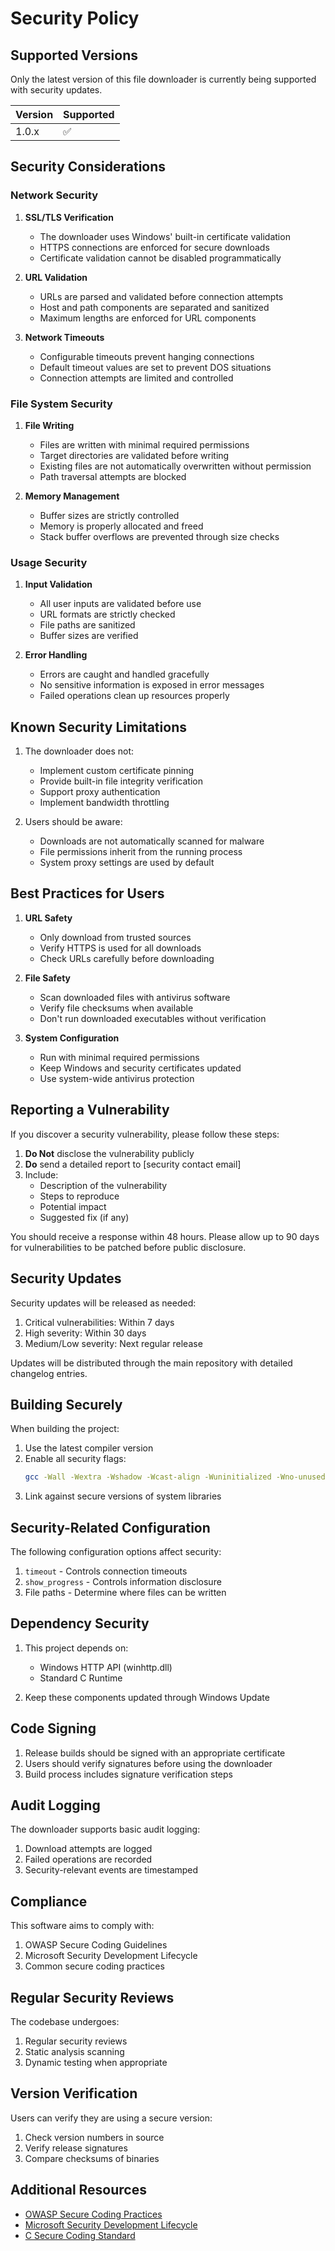 # Security Policy

## Supported Versions

Only the latest version of this file downloader is currently being supported with security updates.

| Version | Supported          |
| ------- | ------------------ |
| 1.0.x   | :white_check_mark: |

## Security Considerations

### Network Security

1. **SSL/TLS Verification**
   - The downloader uses Windows' built-in certificate validation
   - HTTPS connections are enforced for secure downloads
   - Certificate validation cannot be disabled programmatically

2. **URL Validation**
   - URLs are parsed and validated before connection attempts
   - Host and path components are separated and sanitized
   - Maximum lengths are enforced for URL components

3. **Network Timeouts**
   - Configurable timeouts prevent hanging connections
   - Default timeout values are set to prevent DOS situations
   - Connection attempts are limited and controlled

### File System Security

1. **File Writing**
   - Files are written with minimal required permissions
   - Target directories are validated before writing
   - Existing files are not automatically overwritten without permission
   - Path traversal attempts are blocked

2. **Memory Management**
   - Buffer sizes are strictly controlled
   - Memory is properly allocated and freed
   - Stack buffer overflows are prevented through size checks

### Usage Security

1. **Input Validation**
   - All user inputs are validated before use
   - URL formats are strictly checked
   - File paths are sanitized
   - Buffer sizes are verified

2. **Error Handling**
   - Errors are caught and handled gracefully
   - No sensitive information is exposed in error messages
   - Failed operations clean up resources properly

## Known Security Limitations

1. The downloader does not:
   - Implement custom certificate pinning
   - Provide built-in file integrity verification
   - Support proxy authentication
   - Implement bandwidth throttling

2. Users should be aware:
   - Downloads are not automatically scanned for malware
   - File permissions inherit from the running process
   - System proxy settings are used by default

## Best Practices for Users

1. **URL Safety**
   - Only download from trusted sources
   - Verify HTTPS is used for all downloads
   - Check URLs carefully before downloading

2. **File Safety**
   - Scan downloaded files with antivirus software
   - Verify file checksums when available
   - Don't run downloaded executables without verification

3. **System Configuration**
   - Run with minimal required permissions
   - Keep Windows and security certificates updated
   - Use system-wide antivirus protection

## Reporting a Vulnerability

If you discover a security vulnerability, please follow these steps:

1. **Do Not** disclose the vulnerability publicly
2. **Do** send a detailed report to [security contact email]
3. Include:
   - Description of the vulnerability
   - Steps to reproduce
   - Potential impact
   - Suggested fix (if any)

You should receive a response within 48 hours. Please allow up to 90 days for vulnerabilities to be patched before public disclosure.

## Security Updates

Security updates will be released as needed:
1. Critical vulnerabilities: Within 7 days
2. High severity: Within 30 days
3. Medium/Low severity: Next regular release

Updates will be distributed through the main repository with detailed changelog entries.

## Building Securely

When building the project:
1. Use the latest compiler version
2. Enable all security flags:
   ```bash
   gcc -Wall -Wextra -Wshadow -Wcast-align -Wuninitialized -Wno-unused-parameter -fno-common -fstack-protector-strong
   ```
3. Link against secure versions of system libraries

## Security-Related Configuration

The following configuration options affect security:
1. `timeout` - Controls connection timeouts
2. `show_progress` - Controls information disclosure
3. File paths - Determine where files can be written

## Dependency Security

1. This project depends on:
   - Windows HTTP API (winhttp.dll)
   - Standard C Runtime

2. Keep these components updated through Windows Update

## Code Signing

1. Release builds should be signed with an appropriate certificate
2. Users should verify signatures before using the downloader
3. Build process includes signature verification steps

## Audit Logging

The downloader supports basic audit logging:
1. Download attempts are logged
2. Failed operations are recorded
3. Security-relevant events are timestamped

## Compliance

This software aims to comply with:
1. OWASP Secure Coding Guidelines
2. Microsoft Security Development Lifecycle
3. Common secure coding practices

## Regular Security Reviews

The codebase undergoes:
1. Regular security reviews
2. Static analysis scanning
3. Dynamic testing when appropriate

## Version Verification

Users can verify they are using a secure version:
1. Check version numbers in source
2. Verify release signatures
3. Compare checksums of binaries

## Additional Resources

- [OWASP Secure Coding Practices](https://owasp.org/www-project-secure-coding-practices-quick-reference-guide/)
- [Microsoft Security Development Lifecycle](https://www.microsoft.com/en-us/securityengineering/sdl/)
- [C Secure Coding Standard](https://wiki.sei.cmu.edu/confluence/display/c/SEI+CERT+C+Coding+Standard)